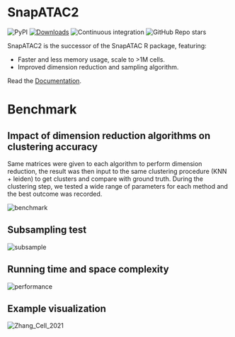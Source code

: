 SnapATAC2
=========

![PyPI](https://img.shields.io/pypi/v/snapatac2)
[![Downloads](https://pepy.tech/badge/snapatac2)](https://pepy.tech/project/snapatac2)
![Continuous integration](https://github.com/kaizhang/SnapATAC2/workflows/Continuous%20integration/badge.svg)
![GitHub Repo stars](https://img.shields.io/github/stars/kaizhang/SnapATAC2?style=social)

SnapATAC2 is the successor of the SnapATAC R package, featuring:

- Faster and less memory usage, scale to >1M cells.
- Improved dimension reduction and sampling algorithm.

Read the [Documentation](https://kzhang.org/SnapATAC2/). 

# Benchmark

## Impact of dimension reduction algorithms on clustering accuracy

Same matrices were given to each algorithm to perform dimension reduction, the
result was then input to the same clustering procedure (KNN + leiden) to get clusters and compare
with ground truth.
During the clustering step, we tested a wide range of parameters for each method and the
best outcome was recorded.

![benchmark](docs/_static/benchmark.svg)

## Subsampling test

![subsample](docs/_static/benchmark_subsample.svg)

## Running time and space complexity

![performance](docs/_static/benchmark_performance.svg)

## Example visualization

![Zhang_Cell_2021](docs/_static/Zhang_Cell_2021_GI.png)